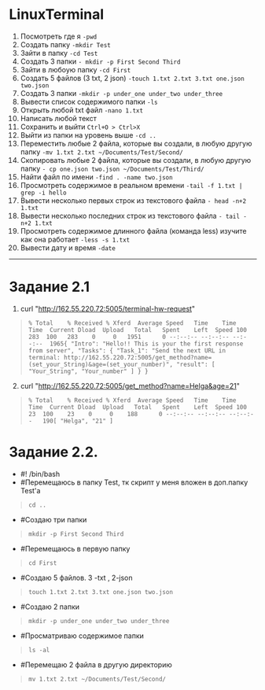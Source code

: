 # LinuxTerminal

1) Посмотреть где я `-pwd`
2) Создать папку `-mkdir Test`
3) Зайти в папку `-cd Test`
4) Создать 3 папки `- mkdir -p First Second Third`
5) Зайти в любоую папку `-cd First`
6) Создать 5 файлов (3 txt, 2 json) `-touch 1.txt 2.txt 3.txt one.json two.json`
7) Создать 3 папки `-mkdir -p under_one under_two under_three`
8) Вывести список содержимого папки `-ls`
9) Открыть любой txt файл `-nano 1.txt`
10) Написать любой текст 
11) Сохранить и выйти `Ctrl+O > Ctrl>X`
12) Выйти из папки на уровень выше `-cd ..`
13) Переместить любые 2 файла, которые вы создали, в любую другую папку `-mv 1.txt 2.txt ~/Documents/Test/Second/`
14) Скопировать любые 2 файла, которые вы создали, в любую другую папку `- cp one.json two.json ~/Documents/Test/Third/`
15) Найти файл по имени `-find . -name two.json`
16) Просмотреть содержимое в реальном времени `-tail -f 1.txt | grep -i hello`
17) Вывести несколько первых строк из текстового файла `- head -n+2 1.txt`
18) Вывести несколько последних строк из текстового файла `- tail -n+2 1.txt`
19) Просмотреть содержимое длинного файла (команда less) изучите как она работает `-less -s 1.txt`
20) Вывести дату и время `-date`
***

<h1> Задание 2.1 </h1>

1. curl "http://162.55.220.72:5005/terminal-hw-request"
>  `% Total    % Received % Xferd  Average Speed   Time    Time     Time  Current
                                 Dload  Upload   Total   Spent    Left  Speed
100   283  100   283    0     0   1951      0 --:--:-- --:--:-- --:--:--  1965{
  "Intro": "Hello!! This is your the first response from server",
  "Tasks": {
    "Task_1": "Send the next URL in terminal: http://162.55.220.72:5005/get_method?name=(set_your_String)&age=(set_your_number)",
    "result": [
      "Your_String",
      "Your_number"
    ]
  }
}`
2. curl "http://162.55.220.72:5005/get_method?name=Helga&age=21"
> `% Total    % Received % Xferd  Average Speed   Time    Time     Time  Current
                                 Dload  Upload   Total   Spent    Left  Speed
100    23  100    23    0     0    188      0 --:--:-- --:--:-- --:--:--   190[
  "Helga",
  "21"
]`

<h1> Задание 2.2. </h1>

- #! /bin/bash 
- #Перемещаюсь в папку Test, тк скрипт у меня вложен в доп.папку Test'a
> `cd ..`

- #Создаю три папки
>`mkdir -p First Second Third`

- #Перемещаюсь в первую папку
>`cd First`

- #Создаю 5 файлов. 3 -txt , 2-json 
>`touch 1.txt 2.txt 3.txt one.json two.json`

- #Создаю 2 папки
>`mkdir -p under_one under_two under_three`

- #Просматриваю содержимое папки
>`ls -al`

- #Перемещаю 2 файла в другую директорию
>`mv 1.txt 2.txt ~/Documents/Test/Second/`
